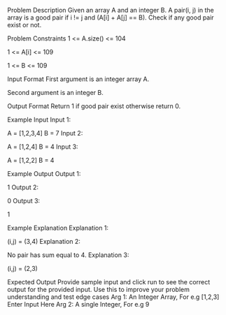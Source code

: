 Problem Description
Given an array A and an integer B. A pair(i, j) in the array is a good pair if i != j and (A[i] + A[j] == B). Check if any good pair exist or not.



Problem Constraints
1 <= A.size() <= 104

1 <= A[i] <= 109

1 <= B <= 109



Input Format
First argument is an integer array A.

Second argument is an integer B.



Output Format
Return 1 if good pair exist otherwise return 0.



Example Input
Input 1:

A = [1,2,3,4]
B = 7
Input 2:

A = [1,2,4]
B = 4
Input 3:

A = [1,2,2]
B = 4


Example Output
Output 1:

1
Output 2:

0
Output 3:

1


Example Explanation
Explanation 1:

 (i,j) = (3,4)
Explanation 2:

No pair has sum equal to 4.
Explanation 3:

 (i,j) = (2,3)



Expected Output
Provide sample input and click run to see the correct output for the provided input. Use this to improve your problem understanding and test edge cases
Arg 1: An Integer Array, For e.g [1,2,3]
Enter Input Here
Arg 2: A single Integer, For e.g 9